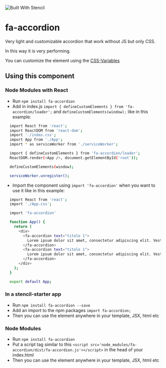 ![Built With Stencil](https://img.shields.io/badge/-Built%20With%20Stencil-16161d.svg?logo=data%3Aimage%2Fsvg%2Bxml%3Bbase64%2CPD94bWwgdmVyc2lvbj0iMS4wIiBlbmNvZGluZz0idXRmLTgiPz4KPCEtLSBHZW5lcmF0b3I6IEFkb2JlIElsbHVzdHJhdG9yIDE5LjIuMSwgU1ZHIEV4cG9ydCBQbHVnLUluIC4gU1ZHIFZlcnNpb246IDYuMDAgQnVpbGQgMCkgIC0tPgo8c3ZnIHZlcnNpb249IjEuMSIgaWQ9IkxheWVyXzEiIHhtbG5zPSJodHRwOi8vd3d3LnczLm9yZy8yMDAwL3N2ZyIgeG1sbnM6eGxpbms9Imh0dHA6Ly93d3cudzMub3JnLzE5OTkveGxpbmsiIHg9IjBweCIgeT0iMHB4IgoJIHZpZXdCb3g9IjAgMCA1MTIgNTEyIiBzdHlsZT0iZW5hYmxlLWJhY2tncm91bmQ6bmV3IDAgMCA1MTIgNTEyOyIgeG1sOnNwYWNlPSJwcmVzZXJ2ZSI%2BCjxzdHlsZSB0eXBlPSJ0ZXh0L2NzcyI%2BCgkuc3Qwe2ZpbGw6I0ZGRkZGRjt9Cjwvc3R5bGU%2BCjxwYXRoIGNsYXNzPSJzdDAiIGQ9Ik00MjQuNywzNzMuOWMwLDM3LjYtNTUuMSw2OC42LTkyLjcsNjguNkgxODAuNGMtMzcuOSwwLTkyLjctMzAuNy05Mi43LTY4LjZ2LTMuNmgzMzYuOVYzNzMuOXoiLz4KPHBhdGggY2xhc3M9InN0MCIgZD0iTTQyNC43LDI5Mi4xSDE4MC40Yy0zNy42LDAtOTIuNy0zMS05Mi43LTY4LjZ2LTMuNkgzMzJjMzcuNiwwLDkyLjcsMzEsOTIuNyw2OC42VjI5Mi4xeiIvPgo8cGF0aCBjbGFzcz0ic3QwIiBkPSJNNDI0LjcsMTQxLjdIODcuN3YtMy42YzAtMzcuNiw1NC44LTY4LjYsOTIuNy02OC42SDMzMmMzNy45LDAsOTIuNywzMC43LDkyLjcsNjguNlYxNDEuN3oiLz4KPC9zdmc%2BCg%3D%3D&colorA=16161d&style=flat-square)

# fa-accordion

Very light and customizable accordion that work without JS but only CSS.

In this way it is very performing.

You can customize the element using the [CSS-Variables](https://stenciljs.com/docs/styling)

## Using this component

### Node Modules with React
- Run `npm install fa-accordion`
- Add in index.js `import { defineCustomElements } from 'fa-accordion/loader';` and `defineCustomElements(window);` like in this example:
```sh
  import React from 'react';
  import ReactDOM from 'react-dom';
  import './index.css';
  import App from './App';
  import * as serviceWorker from './serviceWorker';

  import { defineCustomElements } from 'fa-accordion/loader';
  ReactDOM.render(<App />, document.getElementById('root'));

  defineCustomElements(window);

  serviceWorker.unregister();
```
- Import the component using `import 'fa-accordion'` when you want to use it like in this example:
```sh
  import React from 'react';
  import './App.css';

  import 'fa-accordion'

  function App() {
    return (
      <div>
        <fa-accordion text="titolo 1">
          Lorem ipsum dolor sit amet, consectetur adipiscing elit. Vestibulum dapibus nibh vitae interdum feugiat. Aenean at mattis sem, ac interdum risus. Pellentesque habitant morbi tristique senectus et netus et malesuada fames ac turpis egestas. Vivamus ipsum lacus, feugiat ut sagittis sed, lobortis eget magna. Suspendisse at sapien lacus. Proin et porttitor metus. Nulla auctor consectetur justo ut tempor. Etiam quis faucibus dolor. Sed rutrum ullamcorper risus, ac auctor nulla lobortis et. Aliquam quis libero ac dolor interdum bibendum sit amet vel tellus. Praesent non nunc ac quam facilisis maximus ut in quam. Aliquam nec molestie urna, sed congue erat.
        </fa-accordion>
        <fa-accordion text="titolo 1">
          Lorem ipsum dolor sit amet, consectetur adipiscing elit. Vestibulum dapibus nibh vitae interdum feugiat. Aenean at mattis sem, ac interdum risus. Pellentesque habitant morbi tristique senectus et netus et malesuada fames ac turpis egestas. Vivamus ipsum lacus, feugiat ut sagittis sed, lobortis eget magna. Suspendisse at sapien lacus. Proin et porttitor metus. Nulla auctor consectetur justo ut tempor. Etiam quis faucibus dolor. Sed rutrum ullamcorper risus, ac auctor nulla lobortis et. Aliquam quis libero ac dolor interdum bibendum sit amet vel tellus. Praesent non nunc ac quam facilisis maximus ut in quam. Aliquam nec molestie urna, sed congue erat.
        </fa-accordion>
      </div>
    );
  }

  export default App;
```

### In a stencil-starter app
- Run `npm install fa-accordion --save`
- Add an import to the npm packages `import fa-accordion;`
- Then you can use the element anywhere in your template, JSX, html etc

### Node Modules
- Run `npm install fa-accordion`
- Put a script tag similar to this `<script src='node_modules/fa-accordion/dist/fa-accordion.js'></script>` in the head of your index.html
- Then you can use the element anywhere in your template, JSX, html etc
